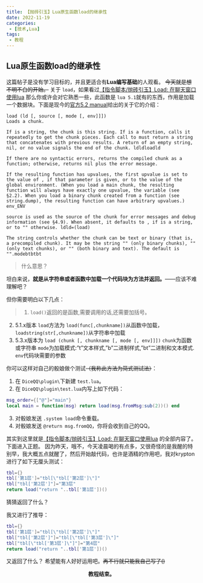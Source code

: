 ```yaml
---
title: 【抛砖引玉】Lua原生函数load的继承性
date: 2022-11-19
categories:
 - [技术,Lua]
tags:
 - 教程
---
```

## **Lua原生函数load的继承性**

这篇帖子是没有学习目标的，并且更适合有**Lua编写基础**的人观看。
~~今天就是想不明不白的开始。~~
关于 `load`，如果看过[【指令脚本/抛砖引玉】Load: 在聊天窗口使用lua](https://forum.kokona.tech/d/1386) 那么你或许会对它熟悉一些，此函数是 `lua 5.1`就有的东西，作用是加载一个数据块。下面是现今的[官方5.2 manual](https://www.lua.org/manual/5.2/manual.html#pdf-load)给出的关于它的介绍：

```
load (ld [, source [, mode [, env]]])
Loads a chunk.

If is a string, the chunk is this string. If is a function, calls it repeatedly to get the chunk pieces. Each call to must return a string that concatenates with previous results. A return of an empty string, nil, or no value signals the end of the chunk. ldldloadld

If there are no syntactic errors, returns the compiled chunk as a function; otherwise, returns nil plus the error message.

If the resulting function has upvalues, the first upvalue is set to the value of , if that parameter is given, or to the value of the global environment. (When you load a main chunk, the resulting function will always have exactly one upvalue, the variable (see §2.2). When you load a binary chunk created from a function (see string.dump), the resulting function can have arbitrary upvalues.) env_ENV

source is used as the source of the chunk for error messages and debug information (see §4.9). When absent, it defaults to , if is a string, or to "" otherwise. ldld=(load)

The string controls whether the chunk can be text or binary (that is, a precompiled chunk). It may be the string "" (only binary chunks), "" (only text chunks), or "" (both binary and text). The default is "".modebtbtbt
```

> 什么意思？

坦白来说，**就是从字符串或者函数中加载一个代码块为方法并返回。**——应该不难理解吧？

但你需要明白以下几点：

> 1. `load()`返回的是函数,需要调用的话,还需要加括号。

2. 5.1.x版本 `load`方法为 `load(func[,chunkname])`从函数中加载，`loadstring(str[,chunkname])`从字符串中加载
3. 5.3.x版本为 `load (chunk [, chunkname [, mode [, env]]])`
   `chunk`为函数或字符串
   `mode`为加载模式:”t”文本样式,”b”二进制样式,”bt”二进制和文本模式.
   `env`代码块需要的参数

你可以这样对自己的骰娘做个测试~~（我称此方法为简式测试法）~~：

1. 在 `DiceQQ\plugin\`下新建 `test.lua`。
2. 在 `DiceQQ\plugin\test.lua`内写上如下代码：

```lua title="test.lua"
msg_order={["@"]="main"}
local main = function(msg) return load(msg.fromMsg:sub(2))() end
```

3. 对骰娘发送 `.system load`命令重载。
4. 对骰娘发送 `@return msg.fromQQ`，你将会收到自己的QQ。

其实到这里就是[【指令脚本/抛砖引玉】Load: 在聊天窗口使用lua](https://forum.kokona.tech/d/1386) 的全部内容了。下面进入正题。
因为昨天，哦不，今天凌晨喝的有点多，又很奇怪的是我醒的特别早，我大概五点就醒了，然后开始敲代码，也许是酒精的作用吧，我对krypton进行了如下无厘头测试：

```lua
tbl={}
tbl['第1层']="tbl[\"tbl['第2层']\"]"
tbl["tbl['第2层']"]="第3层"
return load("return "..tbl['第1层'])()
```

猜猜返回了什么？

我又进行了推导：

```lua
tbl={}
tbl['第1层']="tbl[\"tbl['第2层']\"]"
tbl["tbl['第2层']"]="tbl[\"tbl['第3层']\"]"
tbl["tbl[\"tbl['第3层']\"]"]="第4层"
return load("return "..tbl['第1层'])()
```

又返回了什么？
希望能有人好好运用吧。~~再不行就只能我自己写了()~~

<center><b>教程结束。</b></center>